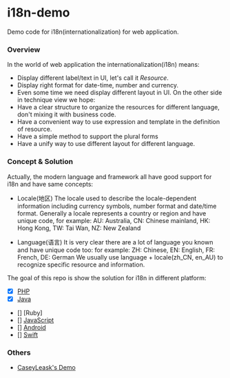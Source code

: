 # i18n-demo
Demo code for i18n(internationalization) for web application.

### Overview
In the world of web application the internationalization(i18n) means:
* Display different label/text in UI, let's call it *Resource*.
* Display right format for date-time, number and currency.
* Even some time we need display different layout in UI.
On the other side in technique view we hope:
* Have a clear structure to organize the resources for different language, don't mixing it with business code.
* Have a convenient way to use expression and template in the definition of resource.
* Have a simple method to support the plural forms
* Have a unify way to use different layout for different language.

### Concept & Solution
Actually, the modern language and framework all have good support for i18n and have same concepts:
* Locale(地区)
The locale used to describe the locale-dependent information including currency symbols, number format and date/time format.
Generally a locale represents a country or region and have unique code,
for example: AU: Australia, CN: Chinese mainland, HK: Hong Kong, TW: Tai Wan, NZ: New Zealand

* Language(语言)
It is very clear there are a lot of language you known and have unique code too:
for example: ZH: Chinese, EN: English, FR: French, DE: German
We usually use language + locale(zh_CN, en_AU) to recognize specific resource and information.

The goal of this repo is show the solution for i18n in different platform:
- [x] [PHP](https://github.com/wangwii/i18n-demo/tree/master/php)
- [x] [Java](https://github.com/wangwii/i18n-demo/tree/master/java)
- [] [Ruby]
- [] [JavaScript]()
- [] [Android]()
- [] [Swift]()

### Others
* [CaseyLeask's Demo](https://github.com/CaseyLeask/frontend-boilerplate)
